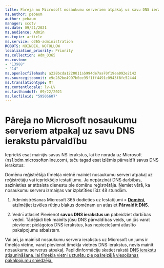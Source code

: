 ```yaml
---
title: Pāreja no Microsoft nosaukumu serveriem atpakaļ uz savu DNS ierakstu pārvaldību
ms.author: pebaum
author: pebaum
manager: scotv
ms.date: 09/21/2021
ms.audience: Admin
ms.topic: article
ms.service: o365-administration
ROBOTS: NOINDEX, NOFOLLOW
localization_priority: Priority
ms.collection: Adm_O365
ms.custom:
- "13988"
- "14"
ms.openlocfilehash: a228bcda1220011ab994de7aa70f19ea092e2142
ms.sourcegitcommit: e9e282be4997b0ee95f1ff4491e0943f8fc52444
ms.translationtype: MT
ms.contentlocale: lv-LV
ms.lasthandoff: 09/22/2021
ms.locfileid: "59506607"
---
```

# <a name="changing-from-microsoft-nameservers-back-to-managing-your-own-dns-records"></a>Pāreja no Microsoft nosaukumu serveriem atpakaļ uz savu DNS ierakstu pārvaldību

Iepriekš esat mainījis savus NS ierakstus, lai tie norāda uz Microsoft (ns1.bdm.microsoftonline.com), taču tagad esat izlēmis pārvaldīt savus DNS ierakstus:

Domēnu reģistrētāja tīmekļa vietnē mainiet nosaukumu serveri atpakaļ uz reģistrētāju vai iepriekšējo iestatījumu. Ja nepārzināt DNS darbības, sazinieties ar atbalsta dienestu pie domēnu reģistrētāja. Ņemiet vērā, ka nosaukumu serveru izmaiņas var izplatīties līdz 48 stundām. 

1. Administrēšanas Microsoft 365 dodieties uz Iestatījumi   >  [**Domēni**](https://admin.microsoft.com/Adminportal/Home#/Domains), atzīmējiet izvēles rūtiņu blakus domēnam un atlasiet **Pārvaldīt DNS**. 

2. Vednī atlasiet Pievienot **savus DNS ierakstus un** pabeidziet darbības vednī. Tādējādi tiek mainīts jūsu DNS pārvaldības veids, un jūs varat pievienot pielāgotos DNS ierakstus, kas nepieciešami atlasīto pakalpojumu atbalstam.

Vai arī, ja mainīsit nosaukumu servera ierakstus uz Microsoft un jums ir tīmekļa vietne, varat pievienot tīmekļa vietnes DNS ierakstus, nevis mainīt nosaukumu serverus atpakaļ. Papildinformāciju skatiet rakstā [DNS ierakstu atjaunināšana, lai tīmekļa vietni uzturētu pie pašreizējā viesošanas pakalpojumu sniedzēja.](https://docs.microsoft.com/microsoft-365/admin/dns/update-dns-records-to-retain-current-hosting-provider)


